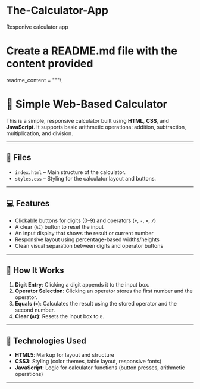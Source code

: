 # The-Calculator-App
Responive calculator app

# Create a README.md file with the content provided

readme_content = """\
# 🧮 Simple Web-Based Calculator

This is a simple, responsive calculator built using **HTML**, **CSS**, and **JavaScript**. It supports basic arithmetic operations: addition, subtraction, multiplication, and division.

---

## 📂 Files

- `index.html` – Main structure of the calculator.
- `styles.css` – Styling for the calculator layout and buttons.


---

## 💻 Features

- Clickable buttons for digits (0–9) and operators (`+`, `-`, `×`, `/`)
- A clear (`AC`) button to reset the input
- An input display that shows the result or current number
- Responsive layout using percentage-based widths/heights
- Clean visual separation between digits and operator buttons

---

## 📜 How It Works

1. **Digit Entry**: Clicking a digit appends it to the input box.
2. **Operator Selection**: Clicking an operator stores the first number and the operator.
3. **Equals (`=`)**: Calculates the result using the stored operator and the second number.
4. **Clear (`AC`)**: Resets the input box to `0`.

---

## 🧠 Technologies Used

- **HTML5**: Markup for layout and structure
- **CSS3**: Styling (color themes, table layout, responsive fonts)
- **JavaScript**: Logic for calculator functions (button presses, arithmetic operations)

---


